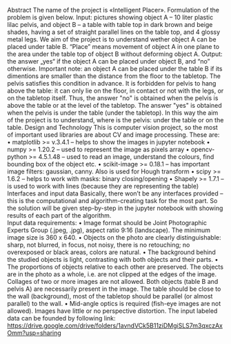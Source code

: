 Abstract
The name of the project is «Intelligent Placer». Formulation of the problem is given below.
Input: pictures showing object A – 10 liter plastic lilac pelvis, and object B – a table with table top in dark brown and beige shades, having a set of straight parallel lines on the table top, and 4 glossy metal legs.
We aim of the project is to understand wether object A can be placed under table B. “Place” means movement of object A in one plane to the area under the table top of object B without deforming object A.
Output: the answer „yes“ if the object A can be placed under object B, and “no” otherwise.
Important note: an object A can be placed under the table B if its dimentions are smaller than the distance from the floor to the tabletop. The pelvis satisfies this condition in advance. It is forbidden for pelvis to hang above the table: it can only lie on the floor, in contact or not with the legs, or on the tabletop itself. Thus, the answer "no" is obtained when the pelvis is above the table or at the level of the tabletop. The answer "yes" is obtained when the pelvis is under the table (under the tabletop).
In this way the aim of the project is to understand, where is the pelvis: under the table or on the table.
Design and Technology
This is computer vision project, so the most of important used libraries are about CV and image processing. These are:
•	matplotlib >= v.3.4.1 – helps to show the images in jupyter notebook
•	numpy >= 1.20.2 – used to represent the image as pixels array
•	opencv-python >= 4.5.1.48 – used to read an image, understand the colours, find bounding box of the object etc.
•	scikit-image >= 0.18.1 – has important image filters: gaussian, canny. Also is used for Hough transform
•	scipy >= 1.6.2 – helps to work with masks: binary closing/opening
•	Shapely >= 1.7.1 – is used to work with lines (because they are representing the table)
Interfaces and input data
Basically, there won’t be any interfaces provided – this is the computational and algorithm-creating task for the most part. So the solution will be given step-by-step in the jupyter notebook with showing results of each part of the algorithm.  
Input data requirements:
•	Image format should be Joint Photographic Experts Group (.jpeg, .jpg), aspect ratio 9:16 (landscape). The minimum image size is 360 x 640.
•	Objects on the photo are clearly distinguishable: sharp, not blurred, in focus, not noisy, there is no retouching; no overexposed or black areas, colors are natural.
•	The background behind the studied objects is light, contrasting with both objects and their parts.
•	The proportions of objects relative to each other are preserved. The objects are in the photo as a whole, i.e. are not clipped at the edges of the image. Collages of two or more images are not allowed. Both objects (table B and pelvis A) are necessarily present in the image. The table should be close to the wall (background), most of the tabletop should be parallel (or almost parallel) to the wall.
•	Mid-angle optics is required (fish-eye images are not allowed). Images have little or no perspective distortion.
The input labeled data can be founded by following link:
https://drive.google.com/drive/folders/1avndVCk5B11ziDMgiSLS7m3qxczAxOmm?usp=sharing

